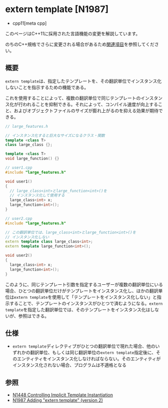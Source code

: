 # extern template [N1987]
* cpp11[meta cpp]

<!-- start lang caution -->

このページはC++11に採用された言語機能の変更を解説しています。

のちのC++規格でさらに変更される場合があるため[関連項目](#relative-page)を参照してください。

<!-- last lang caution -->

## 概要
`extern template`は、指定したテンプレートを、その翻訳単位でインスタンス化しないことを指示するための機能である。

これを使用することによって、複数の翻訳単位で同じテンプレートのインスタンス化が行われることを抑制できる。それによって、コンパイル速度が向上すること、およびオブジェクトファイルのサイズが膨れ上がるのを抑える効果が期待できる。

```cpp
// large_features.h

// インスタンス化すると巨大なサイズになるクラス・関数
template <class T>
class large_class {};

template <class T>
void large_function() {}
```

```cpp
// user1.cpp
#include "large_features.h"

void user1()
{
  // large_class<int>とlarge_function<int>()を
  // インスタンス化して使用する
  large_class<int> x;
  large_function<int>();
}
```

```cpp
// user2.cpp
#include "large_features.h"

// この翻訳単位では、large_class<int>とlarge_function<int>()を
// インスタンス化しない
extern template class large_class<int>;
extern template large_function<int>();

void user2()
{
  large_class<int> x;
  large_function<int>();
}
```

このように、同じテンプレート引数を指定するユーザーが複数の翻訳単位にいる場合、ひとつの翻訳単位だけがテンプレートをインスタンス化し、ほかの翻訳単位は`extern template`を使用して「テンプレートをインスタンス化しない」と指示することで、テンプレートのインスタンスがひとつで済むようになる。`extern template`を指定した翻訳単位では、そのテンプレートをインスタンス化はしないが、参照はできる。


## 仕様
- `extern template`ディレクティブがひとつの翻訳単位で現れた場合、他のいずれかの翻訳単位、もしくは同じ翻訳単位の`extern template`指定後に、そのエンティティをインスタンス化しなければならない。そのエンティティがインスタンス化されない場合、プログラムは不適格となる


## 参照
- [N1448 Controlling Implicit Template Instantiation](http://www.open-std.org/jtc1/sc22/wg21/docs/papers/2003/n1448.pdf)
- [N1987 Adding "extern template" (version 2)](http://www.open-std.org/jtc1/sc22/wg21/docs/papers/2006/n1987.htm)
